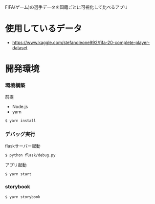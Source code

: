 FIFA(ゲーム)の選手データを国籍ごとに可視化して比べるアプリ

# 使用しているデータ
- https://www.kaggle.com/stefanoleone992/fifa-20-complete-player-dataset


# 開発環境

### 環境構築

前提
- Node.js
- yarn

```sh
$ yarn install
```

### デバッグ実行

flaskサーバー起動
```sh
$ python flask/debug.py
```

アプリ起動
```sh
$ yarn start
```

### storybook

```sh
$ yarn storybook
```